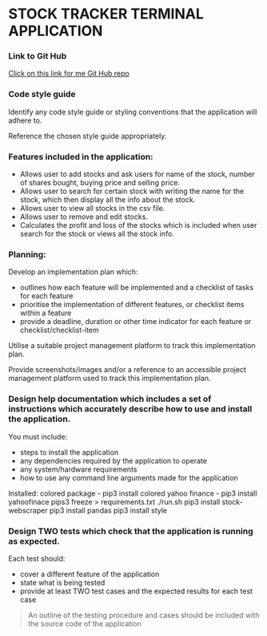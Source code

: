 # STOCK TRACKER TERMINAL APPLICATION

### Link to Git Hub
[Click on this link for me Git Hub repo](https://github.com/MeikaPonnan/T1A3)

### Code style guide
Identify any code style guide or styling conventions that the application will adhere to.

Reference the chosen style guide appropriately.


### Features included in the application:
- Allows user to add stocks and ask users for name of the stock, number of shares bought, buying price and selling price.
- Allows user to search for certain stock with writing the name for the stock, which then display all the info about the stock.
- Allows user to view all stocks in the csv file.
- Allows user to remove and edit stocks.
- Calculates the profit and loss of the stocks which is included when user search for the stock or views all the stock info.


### Planning:



Develop an implementation plan which:
- outlines how each feature will be implemented and a checklist of tasks for each feature
- prioritise the implementation of different features, or checklist items within a feature
- provide a deadline, duration or other time indicator for each feature or checklist/checklist-item

Utilise a suitable project management platform to track this implementation plan.

Provide screenshots/images and/or a reference to an accessible project management platform used to track this implementation plan. 

### Design help documentation which includes a set of instructions which accurately describe how to use and install the application.

You must include:
- steps to install the application
- any dependencies required by the application to operate
- any system/hardware requirements
- how to use any command line arguments made for the application

Installed:
colored package - pip3 install colored
yahoo finance - pip3 install yahoofinace
pips3 freeze > requirements.txt 
        ./run.sh
pip3 install stock-webscraper
pip3 install pandas
pip3 install style



### Design TWO tests which check that the application is running as expected.

Each test should:
- cover a different feature of the application
- state what is being tested
- provide at least TWO test cases and the expected results for each test case

> An outline of the testing procedure and cases should be included with the source code of the application

